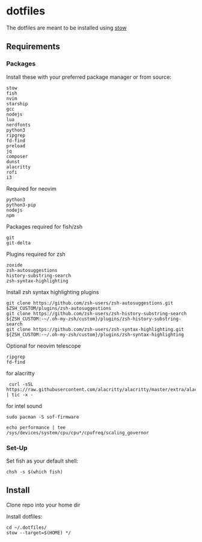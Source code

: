 # dotfiles
The dotfiles are meant to be installed using [stow](https://www.gnu.org/software/stow/manual/stow.html#:~:text=The%20approach%20used%20by%20Stow,from%20clutter%20from%20other%20packages.)

## Requirements

### Packages
Install these with your preferred package manager or from source:
```
stow
fish
nvim
starship
gcc
nodejs
lua
nerdfonts
python3
ripgrep
fd-find
preload
jq
composer
dunst
alacritty
rofi
i3
```

Required for neovim
```
python3
python3-pip
nodejs
npm
```

Packages required for fish/zsh
```
git
git-delta
```

Plugins required for zsh
```
zoxide
zsh-autosuggestions
history-substring-search
zsh-syntax-highlighting
```

Install zsh syntax highlighting plugins
```
git clone https://github.com/zsh-users/zsh-autosuggestions.git $ZSH_CUSTOM/plugins/zsh-autosuggestions
git clone https://github.com/zsh-users/zsh-history-substring-search ${ZSH_CUSTOM:-~/.oh-my-zsh/custom}/plugins/zsh-history-substring-search
git clone https://github.com/zsh-users/zsh-syntax-highlighting.git ${ZSH_CUSTOM:-~/.oh-my-zsh/custom}/plugins/zsh-syntax-highlighting
```

Optional for neovim telescope
```
ripgrep
fd-find
```

for alacritty
```
 curl -sSL https://raw.githubusercontent.com/alacritty/alacritty/master/extra/alacritty.info | tic -x -
```

for intel sound
```
sudo pacman -S sof-firmware
```

```
echo performance | tee /sys/devices/system/cpu/cpu*/cpufreq/scaling_governor
```

### Set-Up
Set fish as your default shell:
```
chsh -s $(which fish)
```

## Install

Clone repo into your home dir

Install dotfiles:
```
cd ~/.dotfiles/
stow --target=$(HOME) */
```

